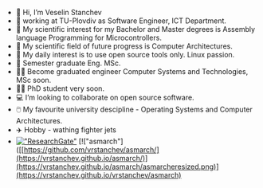 - 👋 Hi, I’m Veselin Stanchev
- 🏢 working at TU-Plovdiv as Software Engineer, ICT Departmеnt. 
- 📖 My scientific interest for my Bachelor and Master degrees is Assembly language Programming for Microcontrollers.
- 📖 My scientific field of future progress is Computer Architectures.
- 🐧  My daily interest is to use open source tools only. Linux passion.
- 🌱 Semester graduate Eng. MSc.
- 🧑‍🎓 Become graduated engineer Computer Systems and Technologies, MSc soon.
- 🧑‍🎓 PhD student very soon.
- 💻 I’m looking to collaborate on open source software.
- 🖱️ My favourite university descipline - Operating Systems and Computer Architectures.
- ✈️ Hobby - wathing fighter jets
- [!["ResearchGate"](https://icons-for-free.com/iconfiles/png/64/super+tiny+icons+researchgate-1324450767242972063.png)](https://www.researchgate.net/profile/Veselin-Stanchev-2)
[!["asmarch"]([[https://github.com/vrstanchev/asmarch/](https://vrstanchev.github.io/asmarch/)](https://vrstanchev.github.io/asmarch/asmarcheresized.png)](https://vrstanchev.github.io/vrstanchev/asmarch)
<!---
vesodeveloper/vesodeveloper is a ✨ special ✨ repository because its `README.md` (this file) appears on your GitHub profile.
You can click the Preview link to take a look at your changes.
--->
